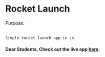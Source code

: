 # Rocket Launch

###### Purpose:
    Simple rocket launch app in js

#### Dear Students, Check out the live app [here]().